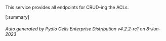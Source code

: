 






This service provides all endpoints for CRUD-ing the ACLs.

[:summary]

###### Auto generated by Pydio Cells Enterprise Distribution v4.2.2-rc1 on 8-Jun-2023
